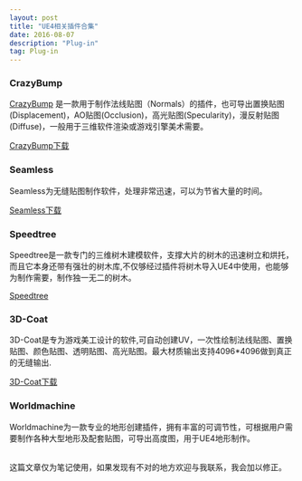 ```yaml
---
layout: post
title: "UE4相关插件合集"
date: 2016-08-07
description: "Plug-in"
tag: Plug-in
---  
```

### CrazyBump

[CrazyBump](http://www.crazybump.com/)
是一款用于制作法线贴图（Normals）的插件，也可导出置换贴图(Displacement)，AO贴图(Occlusion)，高光贴图(Specularity)，漫反射贴图(Diffuse)，一般用于三维软件渲染或游戏引擎美术需要。

[CrazyBump下载](http://pan.baidu.com/s/1skW4iip)

### Seamless

Seamless为无缝贴图制作软件，处理非常迅速，可以为节省大量的时间。     

[Seamless下载](http://pan.baidu.com/s/1qXOyP7u)

### Speedtree

Speedtree是一款专门的三维树木建模软件，支撑大片的树木的迅速树立和烘托，而且它本身还带有强壮的树木库,不仅够经过插件将树木导入UE4中使用，也能够为制作需要，制作独一无二的树木。

[Speedtree](https://pan.baidu.com/share/init?surl=o84lJlS)

### 3D-Coat

3D-Coat是专为游戏美工设计的软件,可自动创建UV，一次性绘制法线贴图、置换贴图、颜色贴图、透明贴图、高光贴图。最大材质输出支持4096*4096做到真正的无缝输出.  

[3D-Coat下载](http://pan.baidu.com/s/1nv7k7Vj)

### Worldmachine

Worldmachine为一款专业的地形创建插件，拥有丰富的可调节性，可根据用户需要制作各种大型地形及配套贴图，可导出高度图，用于UE4地形制作。

<br>
这篇文章仅为笔记使用，如果发现有不对的地方欢迎与我联系，我会加以修正。
